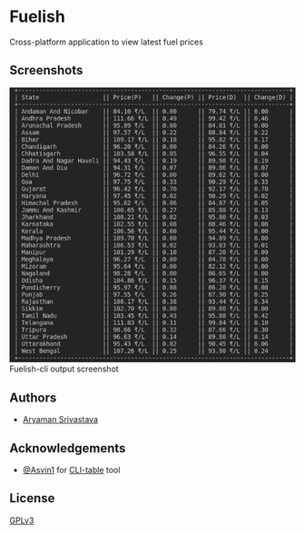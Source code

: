 
# Fuelish

Cross-platform application to view latest fuel prices


## Screenshots

![App Screenshot](/assests/fuelish-cli.png)
Fuelish-cli output screenshot


## Authors

- [Aryaman Srivastava](https://www.github.com/actuallyaryaman)


## Acknowledgements

 - [@Asvin1](https://github.com/Asvin1) for [CLI-table](https://github.com/Asvin1/CLI-table) tool
## License

[GPLv3](https://choosealicense.com/licenses/gpl-3.0/)